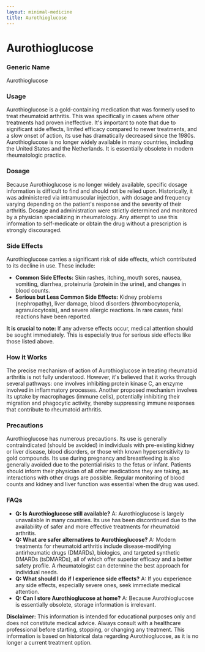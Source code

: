 ```yaml
---
layout: minimal-medicine
title: Aurothioglucose
---
```


# Aurothioglucose
### Generic Name
Aurothioglucose

### Usage
Aurothioglucose is a gold-containing medication that was formerly used to treat rheumatoid arthritis.  This was specifically in cases where other treatments had proven ineffective. It's important to note that due to significant side effects, limited efficacy compared to newer treatments, and a slow onset of action, its use has dramatically decreased since the 1980s.  Aurothioglucose is no longer widely available in many countries, including the United States and the Netherlands.  It is essentially obsolete in modern rheumatologic practice.

### Dosage
Because Aurothioglucose is no longer widely available, specific dosage information is difficult to find and should not be relied upon.  Historically, it was administered via intramuscular injection, with dosage and frequency varying depending on the patient's response and the severity of their arthritis.  Dosage and administration were strictly determined and monitored by a physician specializing in rheumatology.  Any attempt to use this information to self-medicate or obtain the drug without a prescription is strongly discouraged.


### Side Effects
Aurothioglucose carries a significant risk of side effects, which contributed to its decline in use.  These include:

* **Common Side Effects:** Skin rashes, itching, mouth sores, nausea, vomiting, diarrhea, proteinuria (protein in the urine), and changes in blood counts.
* **Serious but Less Common Side Effects:**  Kidney problems (nephropathy), liver damage, blood disorders (thrombocytopenia, agranulocytosis), and severe allergic reactions.  In rare cases, fatal reactions have been reported.

**It is crucial to note:** If any adverse effects occur, medical attention should be sought immediately.  This is especially true for serious side effects like those listed above.


### How it Works
The precise mechanism of action of Aurothioglucose in treating rheumatoid arthritis is not fully understood. However, it's believed that it works through several pathways:  one involves inhibiting protein kinase C, an enzyme involved in inflammatory processes. Another proposed mechanism involves its uptake by macrophages (immune cells), potentially inhibiting their migration and phagocytic activity, thereby suppressing immune responses that contribute to rheumatoid arthritis.

### Precautions
Aurothioglucose has numerous precautions.  Its use is generally contraindicated (should be avoided) in individuals with pre-existing kidney or liver disease, blood disorders, or those with known hypersensitivity to gold compounds.  Its use during pregnancy and breastfeeding is also generally avoided due to the potential risks to the fetus or infant.  Patients should inform their physician of all other medications they are taking, as interactions with other drugs are possible. Regular monitoring of blood counts and kidney and liver function was essential when the drug was used.

### FAQs

* **Q: Is Aurothioglucose still available?**  A:  Aurothioglucose is largely unavailable in many countries. Its use has been discontinued due to the availability of safer and more effective treatments for rheumatoid arthritis.
* **Q:  What are safer alternatives to Aurothioglucose?** A: Modern treatments for rheumatoid arthritis include disease-modifying antirheumatic drugs (DMARDs), biologics, and targeted synthetic DMARDs (tsDMARDs), all of which offer superior efficacy and a better safety profile.  A rheumatologist can determine the best approach for individual needs.
* **Q: What should I do if I experience side effects?** A: If you experience any side effects, especially severe ones, seek immediate medical attention.
* **Q: Can I store Aurothioglucose at home?** A: Because Aurothioglucose is essentially obsolete, storage information is irrelevant.


**Disclaimer:** This information is intended for educational purposes only and does not constitute medical advice. Always consult with a healthcare professional before starting, stopping, or changing any treatment.  This information is based on historical data regarding Aurothioglucose, as it is no longer a current treatment option.
